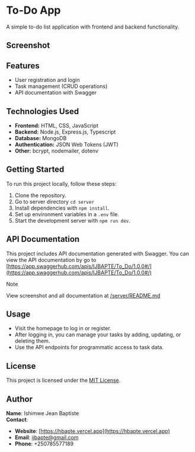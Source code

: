 # To-Do App

A simple to-do list application with frontend and backend functionality.

## Screenshot


## Features

- User registration and login<!-- - Forgot password functionality -->
- Task management (CRUD operations)
- API documentation with Swagger

## Technologies Used

- **Frontend:** HTML, CSS, JavaScript
- **Backend:** Node.js, Express.js, Typescript
- **Database:** MongoDB
- **Authentication:** JSON Web Tokens (JWT)
- **Other:** bcrypt, nodemailer, dotenv

## Getting Started

To run this project locally, follow these steps:

1. Clone the repository.
2. Go to server directory `cd server`
3. Install dependencies with `npm install`.
4. Set up environment variables in a `.env` file.
5. Start the development server with `npm run dev`.

## API Documentation

This project includes API documentation generated with Swagger. You can view the API documentation by go to [https://app.swaggerhub.com/apis/IJBAPTE/To_Do/1.0.0#/](https://app.swaggerhub.com/apis/IJBAPTE/To_Do/1.0.0#/)

> [!Note]
> View screenshot and all documentation at [/server/README.md](/server/README.md)

## Usage

- Visit the homepage to log in or register.
- After logging in, you can manage your tasks by adding, updating, or deleting them.
- Use the API endpoints for programmatic access to task data.

## License

This project is licensed under the [MIT License](/LICENCE).

## Author

**Name**: Ishimwe Jean Baptiste  
**Contact**:

- **Website**: [https://hbapte.vercel.app](https://hbapte.vercel.app)  
- **Email**: <ijbapte@gmail.com>  
- **Phone**: +250785577189
